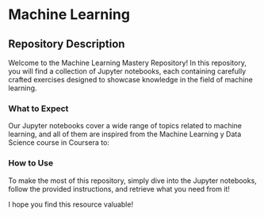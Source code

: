 # Machine Learning

<h2>Repository Description</h2>

<p>Welcome to the Machine Learning Mastery Repository! In this repository, you will find a collection of Jupyter notebooks, each containing carefully crafted exercises designed to showcase knowledge in the field of machine learning.</p>

<h3>What to Expect</h3>

<p>Our Jupyter notebooks cover a wide range of topics related to machine learning, and all of them are inspired from the 
Machine Learning y Data Science course in Coursera  to:</p>



<h3>How to Use</h3>

<p>To make the most of this repository, simply dive into the Jupyter notebooks, follow the provided instructions, and retrieve what you need from it!</p>

<p>I hope you find this resource valuable!</p>


